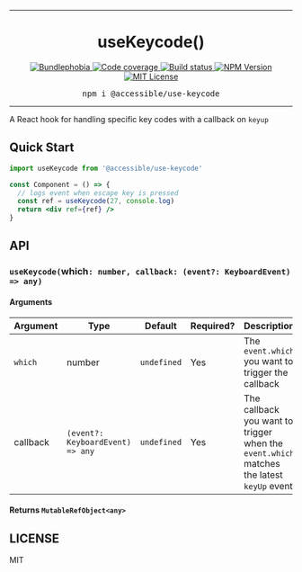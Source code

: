 <hr>
<div align="center">
  <h1 align="center">
    useKeycode()
  </h1>
</div>

<p align="center">
  <a href="https://bundlephobia.com/result?p=@accessible/use-keycode">
    <img alt="Bundlephobia" src="https://img.shields.io/bundlephobia/minzip/@accessible/use-keycode?style=for-the-badge&labelColor=24292e">
  </a>
  <a aria-label="Code coverage report" href="https://codecov.io/gh/accessible-ui/use-keycode">
    <img alt="Code coverage" src="https://img.shields.io/codecov/c/gh/accessible-ui/use-keycode?style=for-the-badge&labelColor=24292e">
  </a>
  <a aria-label="Build status" href="https://travis-ci.org/accessible-ui/use-keycode">
    <img alt="Build status" src="https://img.shields.io/travis/accessible-ui/use-keycode?style=for-the-badge&labelColor=24292e">
  </a>
  <a aria-label="NPM version" href="https://www.npmjs.com/package/@accessible/use-keycode">
    <img alt="NPM Version" src="https://img.shields.io/npm/v/@accessible/use-keycode?style=for-the-badge&labelColor=24292e">
  </a>
  <a aria-label="License" href="https://jaredlunde.mit-license.org/">
    <img alt="MIT License" src="https://img.shields.io/npm/l/@accessible/use-keycode?style=for-the-badge&labelColor=24292e">
  </a>
</p>

<pre align="center">npm i @accessible/use-keycode</pre>
<hr>

A React hook for handling specific key codes with a callback on `keyup`

## Quick Start

```jsx harmony
import useKeycode from '@accessible/use-keycode'

const Component = () => {
  // logs event when escape key is pressed
  const ref = useKeycode(27, console.log)
  return <div ref={ref} />
}
```

## API

### `useKeycode(`which`: number, callback: (event?: KeyboardEvent) => any)`

#### Arguments

| Argument | Type                             | Default     | Required? | Description                                                                              |
| -------- | -------------------------------- | ----------- | --------- | ---------------------------------------------------------------------------------------- |
| `which`  | number                           | `undefined` | Yes       | The `event.which` you want to trigger the callback                                       |
| callback | `(event?: KeyboardEvent) => any` | `undefined` | Yes       | The callback you want to trigger when the `event.which` matches the latest `keyUp` event |

#### Returns `MutableRefObject<any>`

## LICENSE

MIT
